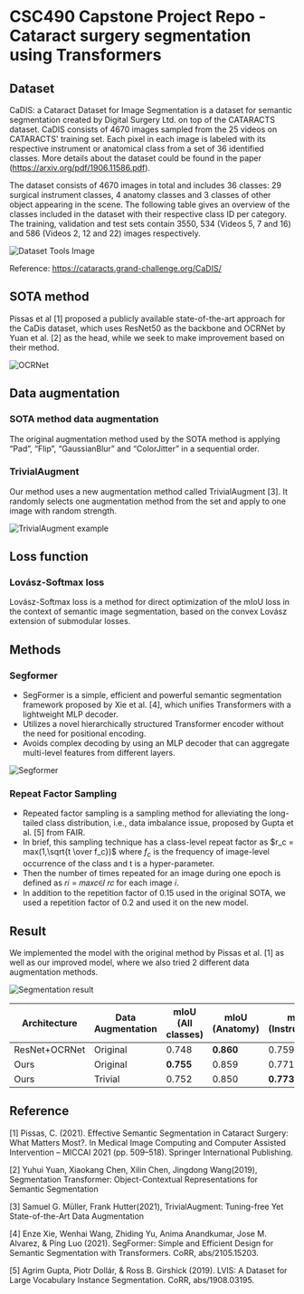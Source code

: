 # CSC490 Capstone Project Repo - Cataract surgery segmentation using Transformers

## Dataset

CaDIS: a Cataract Dataset for Image Segmentation is a dataset for semantic segmentation created by Digital Surgery Ltd. on top of the CATARACTS dataset. CaDIS consists of 4670 images sampled from the 25 videos on CATARACTS' training set. Each pixel in each image is labeled with its respective instrument or anatomical class from a set of 36 identified classes. More details about the dataset could be found in the paper (https://arxiv.org/pdf/1906.11586.pdf).

The dataset consists of 4670 images in total and includes 36 classes: 29 surgical instrument classes, 4 anatomy classes and 3 classes of other object appearing in the scene. The following table gives an overview of the classes included in the dataset with their respective class ID per category.  The training, validation and test sets contain 3550, 534 (Videos 5, 7 and 16) and 586 (Videos 2, 12 and 22) images respectively.

![Dataset Tools Image](https://user-images.githubusercontent.com/76748797/206267246-50f9de15-7c9c-44c9-a72d-40cbadca9c65.png)

Reference: https://cataracts.grand-challenge.org/CaDIS/


## SOTA method
Pissas et al [1] proposed a publicly available state-of-the-art approach for the CaDis dataset, which uses ResNet50 as the backbone and OCRNet by Yuan et al. [2] as the head, while we seek to make improvement based on their method.

![OCRNet](https://github.com/HRNet/HRNet-Semantic-Segmentation/blob/HRNet-OCR/figures/OCR.PNG)


## Data augmentation
### SOTA method data augmentation
The original augmentation method used by the SOTA method is applying “Pad”, “Flip”, “GaussianBlur” and “ColorJitter” in a sequential order.

### TrivialAugment
Our method uses a new augmentation method called TrivialAugment [3]. It randomly selects one augmentation method from the set and apply to one image with random strength.

![TrivialAugment example](https://user-images.githubusercontent.com/76748797/206269730-c9b17c07-2e63-4af9-8517-b32ee8fd6f94.png)

## Loss function
### Lovász-Softmax loss
Lovász-Softmax loss is a method for direct optimization of the mIoU loss in the context of semantic image segmentation, based on the convex Lovász extension of submodular losses.


## Methods
### Segformer
- SegFormer is a simple, efficient and powerful semantic segmentation framework proposed by Xie et al. [4], which unifies Transformers with a lightweight MLP decoder.
- Utilizes a novel hierarchically structured Transformer encoder without the need for positional encoding.
- Avoids complex decoding by using an MLP decoder that can aggregate multi-level features from different layers.

![Segformer](https://huggingface.co/datasets/huggingface/documentation-images/resolve/main/segformer_architecture.png)

### Repeat Factor Sampling
- Repeated factor sampling is a sampling method for alleviating the long-tailed class distribution, i.e., data imbalance issue, proposed by Gupta et al. [5] from FAIR.
- In brief, this sampling technique has a class-level repeat factor as $r_c = max(1,\sqrt{t \over f_c})$ where $f_c$ is the frequency of image-level occurrence of the class and t is a hyper-parameter.
- Then the number of times repeated for an image during one epoch is defined as 𝑟𝑖 = 𝑚𝑎𝑥𝑐∈𝐼 𝑟𝑐 for each image 𝑖.
- In addition to the repetition factor of 0.15 used in the original SOTA, we used a repetition factor of 0.2 and used it on the new model.

## Result
We implemented the model with the original method by Pissas et al. [1] as well as our improved model, where we also tried 2 different data augmentation methods.

![Segmentation result](https://user-images.githubusercontent.com/76748797/206273552-6e3cdad3-e014-434b-92cc-a40ef50cd5ac.png)

| Architecture  | Data Augmentation | mIoU (All classes) | mIoU (Anatomy) | mIoU (Instruments) | mIoU (Others) |
| --- | --- | --- | --- | --- | --- |
| ResNet+OCRNet | Original | 0.748 | **0.860** | 0.759 | 0.716 |
| Ours | Original | **0.755** | 0.859 | 0.771 | 0.749 |
| Ours | Trivial | 0.752 | 0.850 | **0.773** | **0.751** |

## Reference
[1] Pissas, C. (2021). Effective Semantic Segmentation in Cataract Surgery: What Matters Most?. In Medical Image Computing and Computer Assisted Intervention – MICCAI 2021 (pp. 509–518). Springer International Publishing.

[2] Yuhui Yuan, Xiaokang Chen, Xilin Chen, Jingdong Wang(2019), Segmentation Transformer: Object-Contextual Representations for Semantic Segmentation

[3] Samuel G. Müller, Frank Hutter(2021), TrivialAugment: Tuning-free Yet State-of-the-Art Data Augmentation

[4] Enze Xie, Wenhai Wang, Zhiding Yu, Anima Anandkumar, Jose M. Alvarez, & Ping Luo (2021). SegFormer: Simple and Efficient Design for Semantic Segmentation with Transformers. CoRR, abs/2105.15203.

[5] Agrim Gupta, Piotr Dollár, & Ross B. Girshick (2019). LVIS: A Dataset for Large Vocabulary Instance Segmentation. CoRR, abs/1908.03195.
